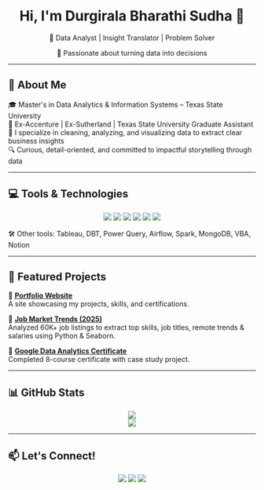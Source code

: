 <h1 align="center">Hi, I'm Durgirala Bharathi Sudha 👋</h1>

<p align="center">
  🎯 Data Analyst | Insight Translator | Problem Solver  
</p>
<p align="center">
  🌟 Passionate about turning data into decisions
</p>

---

## 🧠 About Me

🎓 Master's in Data Analytics & Information Systems – Texas State University  
💼 Ex-Accenture | Ex-Sutherland | Texas State University Graduate Assistant  
🧩 I specialize in cleaning, analyzing, and visualizing data to extract clear business insights  
🔍 Curious, detail-oriented, and committed to impactful storytelling through data

---

## 💻 Tools & Technologies

<p align="center">
  <img src="https://img.shields.io/badge/Python-3776AB?style=for-the-badge&logo=python&logoColor=white"/>
  <img src="https://img.shields.io/badge/SQL-005C84?style=for-the-badge&logo=mysql&logoColor=white"/>
  <img src="https://img.shields.io/badge/PowerBI-F2C811?style=for-the-badge&logo=powerbi&logoColor=black"/>
  <img src="https://img.shields.io/badge/Excel-217346?style=for-the-badge&logo=microsoft-excel&logoColor=white"/>
  <img src="https://img.shields.io/badge/GoogleBigQuery-669DF6?style=for-the-badge&logo=google-cloud&logoColor=white"/>
  <img src="https://img.shields.io/badge/Scikit--learn-F7931E?style=for-the-badge&logo=scikit-learn&logoColor=white"/>
</p>

🛠 Other tools: Tableau, DBT, Power Query, Airflow, Spark, MongoDB, VBA, Notion

---

## 📂 Featured Projects

🔹 **[Portfolio Website](https://bs-durgirala.github.io/my-portfolio/)**  
A site showcasing my projects, skills, and certifications.

🔹 **[Job Market Trends (2025)](https://github.com/BS-Durgirala/my-portfolio/blob/main/notebooks/P1_Jobs_Market_Trends_2025.ipynb)**  
Analyzed 60K+ job listings to extract top skills, job titles, remote trends & salaries using Python & Seaborn.

🔹 **[Google Data Analytics Certificate](https://www.coursera.org/account/accomplishments/professional-cert/certificate/TTK696RH5FS6)**  
Completed 8-course certificate with case study project.

---

## 📊 GitHub Stats

<p align="center">
  <img src="https://github-readme-stats.vercel.app/api?username=BS-Durgirala&show_icons=true&theme=default" />
  <br />
  <img src="https://github-readme-stats.vercel.app/api/top-langs/?username=BS-Durgirala&layout=compact" />
</p>

---

## 📫 Let's Connect!

<p align="center">
  <a href="mailto:bsmg2402@gmail.com"><img src="https://img.shields.io/badge/-Email-D14836?style=for-the-badge&logo=gmail&logoColor=white" /></a>
  <a href="https://www.linkedin.com/in/dbsudha/"><img src="https://img.shields.io/badge/-LinkedIn-blue?style=for-the-badge&logo=linkedin&logoColor=white" /></a>
  <a href="resume.pdf"><img src="https://img.shields.io/badge/-Resume-4CAF50?style=for-the-badge&logo=google-drive&logoColor=white" /></a>
</p>
